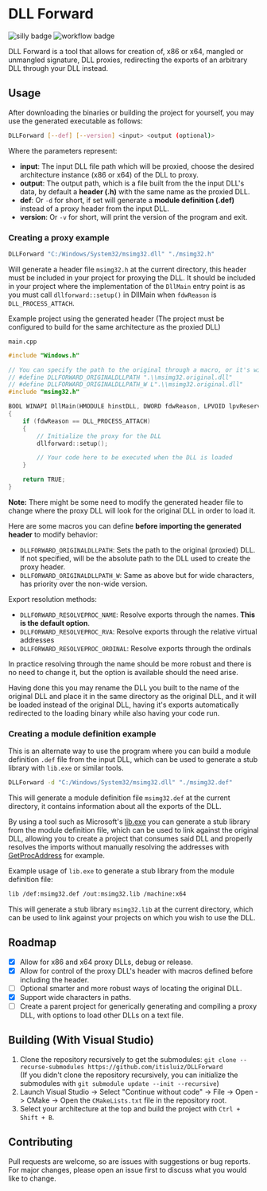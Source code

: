 # DLL Forward
![silly badge](https://img.shields.io/badge/Made%20with-hacky%20opcodes-blue)
![workflow badge](https://github.com/itisluiz/DLLForward/actions/workflows/build.yml/badge.svg)

DLL Forward is a tool that allows for creation of, x86 or x64, mangled or unmangled signature, DLL proxies, redirecting the exports of an arbitrary DLL through your DLL instead.

## Usage
After downloading the binaries or building the project for yourself, you may use the generated executable as follows:

```bash
DLLForward [--def] [--version] <input> <output (optional)>
```
Where the parameters represent:
- **input**: The input DLL file path which will be proxied, choose the desired architecture instance (x86 or x64) of the DLL to proxy.
- **output**: The output path, which is a file built from the the input DLL's data, by default a **header (.h)** with the same name as the proxied DLL.
- **def**: Or `-d` for short, if set will generate a **module definition (.def)** instead of a proxy header from the input DLL.
- **version**: Or `-v` for short, will print the version of the program and exit.

### Creating a proxy example
```bash
DLLForward "C:/Windows/System32/msimg32.dll" "./msimg32.h"
```

Will generate a header file `msimg32.h` at the current directory, this header must be included in your project for proxying the DLL. It should be included in your project where the implementation of the `DllMain` entry point is as you must call `dllforward::setup()` in DllMain when `fdwReason` is `DLL_PROCESS_ATTACH`.

Example project using the generated header (The project must be configured to build for the same architecture as the proxied DLL)

`main.cpp`
```cpp	
#include "Windows.h"

// You can specify the path to the original through a macro, or it's wide character version
// #define DLLFORWARD_ORIGINALDLLPATH ".\\msimg32.original.dll"
// #define DLLFORWARD_ORIGINALDLLPATH_W L".\\msimg32.original.dll"
#include "msimg32.h"

BOOL WINAPI DllMain(HMODULE hinstDLL, DWORD fdwReason, LPVOID lpvReserved)
{
	if (fdwReason == DLL_PROCESS_ATTACH)
	{
		// Initialize the proxy for the DLL
		dllforward::setup();

		// Your code here to be executed when the DLL is loaded
	}

	return TRUE;
}
```

**Note:** There might be some need to modify the generated header file to change where the proxy DLL will look for the original DLL in order to load it.

Here are some macros you can define **before importing the generated header** to modify behavior:
- `DLLFORWARD_ORIGINALDLLPATH`: Sets the path to the original (proxied) DLL. If not specified, will be the absolute path to the DLL used to create the proxy header.
- `DLLFORWARD_ORIGINALDLLPATH_W`: Same as above but for wide characters, has priority over the non-wide version.

Export resolution methods:
- `DLLFORWARD_RESOLVEPROC_NAME`: Resolve exports through the names. **This is the default option**.
- `DLLFORWARD_RESOLVEPROC_RVA`: Resolve exports through the relative virtual addresses
- `DLLFORWARD_RESOLVEPROC_ORDINAL`: Resolve exports through the ordinals

In practice resolving through the name should be more robust and there is no need to change it, but the option is available should the need arise.

Having done this you may rename the DLL you built to the name of the original DLL and place it in the same directory as the original DLL, and it will be loaded instead of the original DLL, having it's exports automatically redirected to the loading binary while also having your code run.

### Creating a module definition example

This is an alternate way to use the program where you can build a module definition `.def` file from the input DLL, which can be used to generate a stub library with `lib.exe` or similar tools.

```bash
DLLForward -d "C:/Windows/System32/msimg32.dll" "./msimg32.def"
```

This will generate a module definition file `msimg32.def` at the current directory, it contains information about all the exports of the DLL.

By using a tool such as Microsoft's [lib.exe](https://learn.microsoft.com/en-us/cpp/build/reference/lib-reference?view=msvc-170) you can generate a stub library from the module definition file, which can be used to link against the original DLL, allowing you to create a project that consumes said DLL and properly resolves the imports without manually resolving the addresses with [GetProcAddress](https://docs.microsoft.com/en-us/windows/win32/api/libloaderapi/nf-libloaderapi-getprocaddress) for example.

Example usage of `lib.exe` to generate a stub library from the module definition file:
```bash
lib /def:msimg32.def /out:msimg32.lib /machine:x64
```

This will generate a stub library `msimg32.lib` at the current directory, which can be used to link against your projects on which you wish to use the DLL.

## Roadmap
- [x] Allow for x86 and x64 proxy DLLs, debug or release.
- [x] Allow for control of the proxy DLL's header with macros defined before including the header.
- [ ] Optional smarter and more robust ways of locating the original DLL.
- [x] Support wide characters in paths.
- [ ] Create a parent project for generically generating and compiling a proxy DLL, with options to load other DLLs on a text file.

## Building (With Visual Studio)
1. Clone the repository recursively to get the submodules: `git clone --recurse-submodules https://github.com/itisluiz/DLLForward`\
(If you didn't clone the repository recursively, you can initialize the submodules with `git submodule update --init --recursive`)
2. Launch Visual Studio -> Select "Continue without code" -> File -> Open -> CMake -> Open the `CMakeLists.txt` file in the repository root.
3. Select your architecture at the top and build the project with `Ctrl + Shift + B`.

## Contributing
Pull requests are welcome, so are issues with suggestions or bug reports. For major changes, please open an issue first to discuss what you would like to change.
